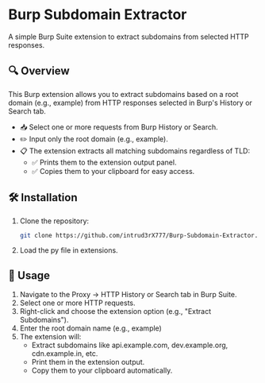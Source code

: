 # Burp Subdomain Extractor

A simple Burp Suite extension to extract subdomains from selected HTTP responses.

## 🔍 Overview

This Burp extension allows you to extract subdomains based on a root domain (e.g., example) from HTTP responses selected in Burp's History or Search tab.

- 📥 Select one or more requests from Burp History or Search.
- ✏️ Input only the root domain (e.g., example).
- 📋 The extension extracts all matching subdomains regardless of TLD:
  - ✅ Prints them to the extension output panel.
  - ✅ Copies them to your clipboard for easy access.

## 🛠 Installation

1. Clone the repository:
   ```bash
   git clone https://github.com/intrud3rX777/Burp-Subdomain-Extractor.git
2. Load the py file in extensions.

## 🚀 Usage
1. Navigate to the Proxy → HTTP History or Search tab in Burp Suite.
2. Select one or more HTTP requests.
3. Right-click and choose the extension option (e.g., "Extract Subdomains").
4. Enter the root domain name (e.g., example)
5. The extension will:
   - Extract subdomains like api.example.com, dev.example.org, cdn.example.in, etc.
   - Print them in the extension output.
   - Copy them to your clipboard automatically.
